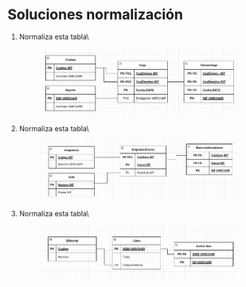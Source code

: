 # Soluciones normalización

1.  Normaliza esta tabla\


    <figure><img src="../../../.gitbook/assets/image (177).png" alt=""><figcaption></figcaption></figure>
2.  Normaliza esta tabla\


    <figure><img src="../../../.gitbook/assets/image (178).png" alt=""><figcaption></figcaption></figure>
3.  Normaliza esta tabla\


    <figure><img src="../../../.gitbook/assets/image (179).png" alt=""><figcaption></figcaption></figure>
